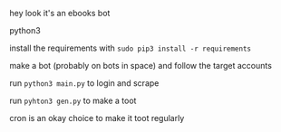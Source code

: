 hey look it's an ebooks bot

python3

install the requirements with `sudo pip3 install -r requirements`

make a bot (probably on bots in space) and follow the target accounts

run `python3 main.py` to login and scrape

run `pyhton3 gen.py` to make a toot

cron is an okay choice to make it toot regularly
